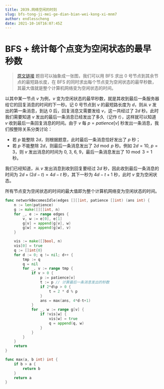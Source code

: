 ```yaml
---
title: 2039.网络空闲的时刻
slug: bfs-tong-ji-mei-ge-dian-bian-wei-kong-xi-mnm7
author: endlesscheng
date: 2021-10-16T16:07:45Z
---
```

# BFS + 统计每个点变为空闲状态的最早秒数
 
> [原文链接](https://leetcode.cn/problems/the-time-when-the-network-becomes-idle/solution/bfs-tong-ji-mei-ge-dian-bian-wei-kong-xi-mnm7)
题目可以抽象成一张图，我们可以用 BFS 求出 $0$ 号节点到其余节点的最短路长度，在 BFS 的同时求出每个节点变为空闲状态的最早秒数，其最大值就是整个计算机网络变为空闲状态的时间。

以其中某一节点 $v$ 为例，$v$ 变为空闲状态的最早秒数，就是其收到最后一条服务器给它的回复消息的时间的下一秒。记 $0$ 号节点到 $v$ 的最短路长度为 $d$，则从 $v$ 发出的第一条消息，到达 $0$ 后，回复消息又需要发给 $v$，这一共经过了 $2d$ 秒。此时我们需要知道 $v$ 发出的最后一条消息已经发出了多久（记作 $t$），这样就可以知道 $v$ 收到最后一条回复消息的时间。由于 $v$ 每 $p=\textit{patience}[v]$ 秒发出一条消息，我们按整除关系分类讨论：

- 若 $p$ 能整除 $2d$，则根据题意，此时最后一条消息恰好发出了 $p$ 秒；
- 若 $p$ 不能整除 $2d$，则最后一条消息发出了 $2d\bmod p$ 秒。例如 $2d=10,\ p=3$，则 $v$ 发出消息的时间为 $0,\ 3,\ 6,\ 9$，最后一条消息发出了 $10\bmod3=1$ 秒。

我们已经知道，从 $v$ 发出消息到收到回复要经过 $2d$ 秒，因此收到最后一条消息的时间为 $2d+(2d-t)=4d-t$ 秒，其下一秒为 $4d-t+1$ 秒，此时 $v$ 变为空闲状态。

所有节点变为空闲状态的时间的最大值即为整个计算机网络变为空闲状态的时间。

```go
func networkBecomesIdle(edges [][]int, patience []int) (ans int) {
	n := len(patience)
	g := make([][]int, n)
	for _, e := range edges {
		v, w := e[0], e[1]
		g[v] = append(g[v], w)
		g[w] = append(g[w], v)
	}

	vis := make([]bool, n)
	vis[0] = true
	q := []int{0}
	for d := 0; q != nil; d++ {
		tmp := q
		q = nil
		for _, v := range tmp {
			if v > 0 {
				p := patience[v]
				t := p // 计算最后一条消息发出的秒数
				if 2*d%p > 0 {
					t = 2 * d % p
				}
				ans = max(ans, 4*d-t+1)
			}
			for _, w := range g[v] {
				if !vis[w] {
					vis[w] = true
					q = append(q, w)
				}
			}
		}
	}
	return
}

func max(a, b int) int {
	if b > a {
		return b
	}
	return a
}
```
